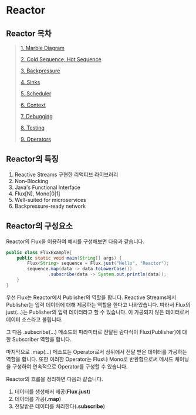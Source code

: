 # Reactor

## Reactor 목차

> [1. Marble Diagram](https://github.com/tlarbals824/TIL/blob/main/spring/Reactor/MarbleDiagram.md)
> 
> [2. Cold Sequence, Hot Sequence](https://github.com/tlarbals824/TIL/blob/main/spring/Reactor/ColdSequenceHotSequence.md)
> 
> [3. Backpressure]()
> 
> [4. Sinks]()
> 
> [5. Scheduler]()
> 
> [6. Context]()
> 
> [7. Debugging]()
> 
> [8. Testing]()
> 
> [9. Operators]()


## Reactor의 특징

1. Reactive Streams 구현한 리액티브 라이브러리
2. Non-Blocking
3. Java's Functional Interface
4. Flux[N], Mono[0|1]
5. Well-suited for microservices
6. Backpressure-ready network

## Reactor의 구성요소

Reactor의 Flux을 이용하여 예시를 구성해보면 다음과 같습니다.

~~~java
public class FluxExample{
    public static void main(String[] args) {
        Flux<String> sequence = Flux.just("Hello", "Reactor");
        sequence.map(data -> data.toLowerCase())
                .subscribe(data -> System.out.println(data));
    }
}
~~~

우선 Flux는 Reactor에서 Publisher의 역할을 합니다. Reactive Streams에서 Publisher는 입력 데이터에 대해 제공하는 역할을 한다고 나와있습니다. 따라서 Flux의 just(...)는 Publisher의 입력 데이터라고 할 수 있습니다. 이 가공되지 않은 데이터로서 데이터 소스라고 불립니다.

 그 다음 .subscribe(...) 메소드의 파라미터로 전달된 람다식이 Flux(Publisher)에 대한 Subscriber 역할을 합니다.

 마지막으로 .map(...) 메소드는 Operator로서 상위에서 전달 받은 데이터를 가공하는 역할을 합니다. 또한 이러한 Operator는 Flux나 Mono로 반환함으로써 메서드 체이닝을 구성하여 연속적으로 Operator를 구성할 수 있습니다.

 Reactor의 흐름을 정리하면 다음과 같습니다.
1. 데이터를 생성해서 제공(**Flux.just**)
2. 데이터를 가공(**.map**)
3. 전달받은 데이터를 처리한다(**.subscribe**)

